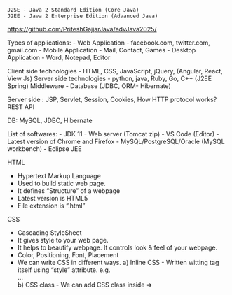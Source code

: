 	J2SE - Java 2 Standard Edition (Core Java)
	J2EE - Java 2 Enterprise Edition (Advanced Java)

https://github.com/PriteshGajjarJava/advJava2025/

Types of applications:
	- Web Application		- facebook.com, twitter.com, gmail.com 
	- Mobile Application	 	- Mail, Contact, Games
	- Desktop Application 	- Word, Notepad, Editor 

Client side technologies  - HTML, CSS, JavaScript, jQuery, (Angular, React, View Js)
Server side technologies	- python, java, Ruby, Go, C++ (J2EE Spring)
Middleware - Database (JDBC, ORM- Hibernate)

Server side :
	JSP, Servlet, Session, Cookies, How HTTP protocol works?
	REST API

DB:
 MySQL, JDBC, Hibernate 

List of softwares:
	- JDK 11
	- Web server (Tomcat zip)
	- VS Code (Editor)
	- Latest version of Chrome and Firefox
	- MySQL/PostgreSQL/Oracle (MySQL workbench)
	- Eclipse JEE


HTML 
- Hypertext Markup Language 
- Used to build static web page.
- It defines “Structure” of a webpage
- Latest version is HTML5
- File extension is “.html”

CSS
- Cascading StyleSheet
- It gives style to your web page. 
- It helps to beautify webpage. It controls look & feel of your webpage.
- Color, Positioning, Font, Placement 
- We can write CSS in different ways.
	a) Inline CSS - Written witting tag itself using “style” attribute. e.g. <div style=“text-align:center”> … </div> 
	b) CSS class - We can add CSS class inside <head> => <style> tag. We write this using dot (.) e.g.   
		.cetner-align { … }
	c) ID based CSS - We can add CSS for particular ID’s using #
- File extension : If we have to externalize CSS code then separate file can be written using “.css” extension.

JavaScript:
- It defines “Behavior” of your web page.
- Using JS we can build “dynamic” web page.
- JS is used to add validations, DOM manipulation, dynamic CSS changes
- It is also used to make AJAX call (API call)
- Node JS - Special package of JS which can be used for server side programming.

Session:
- HTTP is state-less protocol.
- Request “n” doesn’t have any information about previous request “n-1”.
- If we have to store data between multiple requests, “Session” memory can be used.
- Session is type of storage on server side (Server side memory)
- Data required across requests can be stored in the session.
e.g. Shopping WebSite
Step : You added “shoes” to cart (Shoes info get stored in session)
Step 2: You added “t-shirt” to cart (T-Shirt info get stored in session)
Step 3: Go to cart -> Pay bill -> For summary you would access data from session and calculate the bill

- Session data is “key-value” pair
- In JSP “session” is in-built variable
- On Servlet -> you can get session object using “request.getSession()”

- To add data in session : “session.setAttribute(key, value)”
- To read data from session : “session.getAttribute(key)”

- Session memory get destroyed when you close the browser OR Logout.

- If 100 users login to a site, then there will be 100 different sessions on the server side.


Cookie:
- Cookie is small piece of information, generated by a server and stored on client side inside browser.
- Cookies have age (seconds, min, hrs, years, no expiry)
- Every browser has cookie storage. It stores cookie information domain (website) wise.
- For every HTTP response: Browser checks if there are cookies in the response. If Yes, browser will add that cookie inside browser storage.
- For every HTTP request: Browser check if there are existing valid cookie in browser storage, if yes those cookies will be sent in HTTP request.
- Best example of cookie is: “JSESSION_ID”. For login request, once authentication is successful - server generate cookie named “JSESSION_ID” and send in HTTP response. From next request browser would send JSESSION_ID to server which helps server to identify user.
- Cookies are browser and site specific.

Restaurant mgmt system:
Create database hotel_order_mgmt 
create table menu(menuId integer primary key NOT NULL AUTO_INCREMENT, name varchar(50), price float);
insert into menu(name,price) values('Sandwich', 100);

create table food_table(table_id integer primary key, capacity integer);

create table orders(order_id integer primary key NOT NULL AUTO_INCREMENT, table_id integer, menu_id integer, qty integer);

create table transactions(tId integer primary key NOT NULL AUTO_INCREMENT, orderId integer, orderDate date, bill integer, FOREIGN KEY (orderId) references orders(order_id));

Hibernate:
- Install Maven
- Configure Maven in Eclipse
- Create new Maven Project
- Select arch type as “maven-arctype-quickstart”
- IN Pom.xml add following:

  <dependencies>
	  <!-- https://mvnrepository.com/artifact/org.hibernate.orm/hibernate-core -->
	<dependency>
	    <groupId>org.hibernate.orm</groupId>
	    <artifactId>hibernate-core</artifactId>
	    <version>6.6.8.Final</version>
	</dependency>
	<dependency>
	    <groupId>com.mysql</groupId>
	    <artifactId>mysql-connector-j</artifactId>
	    <version>8.0.32</version>
	</dependency>
  </dependencies>

- Right click project -> Maven -> Update Project (This will download required libs)

- Create folder src/main/resources
- Under this folder create new XML file named “hibernate.cfg.xml”
- Add following in xml file.

		
<!DOCTYPE hibernate-configuration PUBLIC
        "-//Hibernate/Hibernate Configuration DTD 3.0//EN"
        "http://www.hibernate.org/dtd/hibernate-configuration-3.0.dtd">

<hibernate-configuration>
	<session-factory>
		<!-- JDBC Database connection settings -->
		<property name="connection.driver_class">com.mysql.cj.jdbc.Driver</property>
		<property name="connection.url">jdbc:mysql://localhost/college</property>
		<property name="connection.username">root</property>
		<property name="connection.password"></property>

		<!-- Echo the SQL to stdout -->
		<property name="show_sql">true</property>

		<mapping class="com.pga.Student" />

	</session-factory>

</hibernate-configuration>

- Create Java class named “Student” (under package com.pga) and define properties which matches to table columns.
package com.pga;

import jakarta.persistence.*;

@Entity
@Table(name = "student")
public class Student {
	@Id
	private int id;
	private String name;
	private float marks;
	.. constructor
	.. getter + setter methods
}

- Add HibernateUtils class 
package com.pga;

import org.hibernate.SessionFactory;
import org.hibernate.boot.MetadataSources;
import org.hibernate.boot.registry.*;

public class HibernateUtils {

	static SessionFactory sessionFactory = null;
	public static SessionFactory getSessionFactory() throws Exception {
		if (sessionFactory == null) {
			// A SessionFactory is set up once for an application!
			final StandardServiceRegistry registry = new StandardServiceRegistryBuilder()
					.configure() // configures settings from hibernate.cfg.xml
					.build();
			try {
				sessionFactory = new MetadataSources( registry ).buildMetadata().buildSessionFactory();
			}
			catch (Exception e) {
				// The registry would be destroyed by the SessionFactory, but we had trouble building the SessionFactory
				// so destroy it manually.
				StandardServiceRegistryBuilder.destroy( registry );
			}
		}
		return sessionFactory;
	}
}

- Actual Hibernate Application code to add new Student record:
package com.pga;

import org.hibernate.*;

public class HibernateAppDemo {
	public static void main(String[] args) throws HibernateException, Exception {
		Transaction tx = null;
		Session session = HibernateUtils.getSessionFactory().openSession();
		
		tx = session.beginTransaction();
		session.persist(new Student(10, "Hibernate-Demo", 90)); // insert into student values(10 ..)
		tx.commit();
	} 
}

Spring Framework:

	spring.io 
	
	Core features:
	- Dependency Injection  (IOC - Inversion of Control) 



	class Student {
		int id;
		String name;
		float marks;
		
		Address add;

		Student(int id, String name, float m, Address a) {
			
		}
	}


	class Address {
		String city, state;
		int pincode;
	}

	
	MVC: Model View Controller

		Model - Data
		View  - UI
		Controller - Business logic 


	Model < —— > Controller < — View — >

	Important modules of Spring Framework:
		- Web
		- Core
		- DAO (Data access object)
		- AOP (Aspect Oriented Programming)


	API architectural styles:
		1) SOAP - Simple Object Access Protocol.    (XML based)
		2) REST - Representational Starte Transfer.  (JSON Based)

	pga.com/project1/students

	<xml>
		<students>
			<student id = “1”>
				<name> Sagar </name>
				<marks> 78 </marks>
			</student>
			<student id = “2”>
				<name> Pga </name>
				<marks> 98 </marks>
			</student>
		</students>
	</xml>

	REST
	JSON:
	
{
  "students": [
    {
      "id": 1,
      "name": "Sagar",
      "marks": 78
    },
    {
      "id": 2,
      "name": "Pga",
      "marks": 98
    }
  ]
}


	{
  "students": [
    {
      "id": 1,
      "name": "Sagar",
      "marks": 78
    },
    {
      "id": 2,
      "name": "Pga",
      "marks": 98
    }
  ]
}



		REST v/s SOAP

	1) REST is architectural style
		SOAP is a protocol 

	2) REST support multiple data formats. JSON is more popular.
		SOAP works only with XML

	3) REST is faster than SOAP

	4) REST supports caching, SOAP doesn’t

	5)	Security for REST achieved using HTTPs, JWT, OAuth
		Security for SOAP is handled by built-in security (WS-security)

	6) REST is used for fast API development.
		SOAP is still used by Banking applications.


Steps for “Spring Hello World”
Pre-requisite : Java , Eclipse, Maven plugin in eclipse 

- Create Maven Project with archetype (Quickstart)
- This will help you to have “pom.xml” file in your project.
- In pom.xml file add dependencies for “Spring Core” and “Spring Context” as below
  <dependencies>
	 <dependency>
	    <groupId>org.springframework</groupId>
	    <artifactId>spring-context</artifactId>
	    <version>6.2.3</version>
	</dependency>

	 <dependency>
	    <groupId>org.springframework</groupId>
	    <artifactId>spring-core</artifactId>
	    <version>6.2.3</version>
	</dependency>
  </dependencies>

- If you don’t dependencies in project then right click -> Maven -> Update Project

- Create “resources” folder under /src/main/resources

- Create new file named “beans.xml” under /src/main/resources(Code of beans.xml as below)
<beans xmlns="http://www.springframework.org/schema/beans"
	xmlns:xsi="http://www.w3.org/2001/XMLSchema-instance"
	xsi:schemaLocation="http://www.springframework.org/schema/beans
	http://www.springframework.org/schema/beans/spring-beans-2.5.xsd">

	<bean id="studentBean" class="com.pga.Student">
		<property name="name" value="Mkyong" />
	</bean>

</beans>

- Create package named “com.pga”
- Add Student class with field name (getter, setter, constructor)
package com.pga;

public class Student {
	private String name;

	
	public Student(String name) {
		super();
		this.name = name;
	}
	public Student() {}

	public String getName() {
		return name;
	}

	public void setName(String name) {
		this.name = name;
	}
	
	public void sayHello() {
		System.out.println("Hello - " + this.name);
	}
}

- We can have new file “SpringAppDemo.java” which will have code for “Spring initialization” using Application Context and we will try to read 
Student bean named as “studentBean”.

package com.pga;

import org.springframework.context.ApplicationContext;
import org.springframework.context.support.ClassPathXmlApplicationContext;

public class SpringAppDemo {
	public static void main(String[] args) {
		ApplicationContext context = new ClassPathXmlApplicationContext(
				"beans.xml");
		
		Student s = (Student) context.getBean("studentBean");
		s.sayHello();
	}
}


	REST:
	4 API endpoints	

	Read book information
	GET https://pga.com/library/api/v1/books 	 (Aggregated Data)
		 [{ book1 }, {book2} …]

	GET https://pga.com/library/api/v1/books/book1 (Specific book information)


	Create new book (Add new book)
	POST https://pga.com/library/api/v1/books/book3
	Payload
	{
		“id”: “book3”,
		“name”: “Atomi Habits”,
		…
	}

	Update Book:
	PUT https://pga.com/library/api/v1/books/book2
	Payload
	{
		“id”: “book2”,
		“price”: 350 // Updating price
		…
	}

	Delete book 
	Delete https://pga.com/library/api/v1/books/book1

	HTTP Response Status Code

	1XX	Informational
	2XX	Successful
	3XX	Redirecation
	4XX	Client Error
	5XX 	Server Error

	200 - OK

	400 - Bad request
	401 - Unauthorized
	403 - Forbidden
	404 - Page Not Found (URL is incorrect)
	
	500 - Internal Server error
	503 - Service unavailable 
	504 - Gateway Timeout (n/w problem)

Spring Hello World REST Tutorial by MkYong


https://mkyong.com/spring-boot/spring-rest-hello-world-example/
	
	// Setting up spring-boot environment	

	1) Go to https://start.spring.io/
		Add dependency as 
		- Spring Web WEB
		- H2 Database SQL
		- Spring Data JPA SQL

	2) Click “Generate” button -> You will get one .zip file in Downloads folder (unzip)

	3) Go to eclipse -> Import -> Maven (Existing Maven Project) -> Select above folder 
	New project will be created in background (You will get pom.xml)

	// Coding steps

	1) Create POJO class named “Book”
	2) Create interface named “BookRepository” which extends “JpaRepository”
	3) Create Rest Controller (BookRestController)
	4) Main class (SpringBootApplication class) -> Initialize Bean named “initializeDatabase” with 3 dummy records
	5) Run
	6) Verify using “Curl” or “Postman”	

	
























